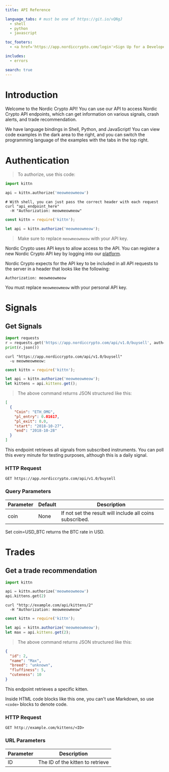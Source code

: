```yaml
---
title: API Reference

language_tabs: # must be one of https://git.io/vQNgJ
  - shell
  - python
  - javascript

toc_footers:
  - <a href='https://app.nordiccrypto.com/login'>Sign Up for a Developer Key</a>

includes:
  - errors

search: true
---
```


# Introduction

Welcome to the Nordic Crypto API! You can use our API to access Nordic Crypto API endpoints, which can get information on various signals, crash alerts, and trade recommendation.

We have language bindings in Shell, Python, and JavaScript! You can view code examples in the dark area to the right, and you can switch the programming language of the examples with the tabs in the top right.


# Authentication

> To authorize, use this code:


```python
import kittn

api = kittn.authorize('meowmeowmeow')
```

```shell
# With shell, you can just pass the correct header with each request
curl "api_endpoint_here"
  -H "Authorization: meowmeowmeow"
```

```javascript
const kittn = require('kittn');

let api = kittn.authorize('meowmeowmeow');
```

> Make sure to replace `meowmeowmeow` with your API key.

Nordic Crypto uses API keys to allow access to the API. You can register a new Nordic Crypto API key by logging into our [platform](https://app.nordiccrypto.com/login).

Nordic Crypto expects for the API key to be included in all API requests to the server in a header that looks like the following:

`Authorization: meowmeowmeow`

<aside class="notice">
You must replace <code>meowmeowmeow</code> with your personal API key.
</aside>

# Signals

## Get Signals

```python
import requests
r = requests.get('https://app.nordiccrypto.com/api/v1.0/buysell', auth=('meowmeowmeow', ''))
print(r.json())

```

```shell
curl "https://app.nordiccrypto.com/api/v1.0/buysell"
  -u meowmeowmeow:
```

```javascript
const kittn = require('kittn');

let api = kittn.authorize('meowmeowmeow');
let kittens = api.kittens.get();
```

> The above command returns JSON structured like this:

```json
[
  { 
    "Coin": "ETH_OMG", 
    "pl_entry": 0.01617, 
    "pl_exit": 0.0, 
    "start": "2018-10-27", 
    "end": "2018-10-28"
  }
]
```

This endpoint retrieves all signals from subscribed instruments. 
You can poll this every minute for testing purposes, although this is a daily signal.

### HTTP Request

`GET https://app.nordiccrypto.com/api/v1.0/buysell`

### Query Parameters

Parameter | Default | Description
--------- | ------- | -----------
coin | None | If not set the result will include all coins subscribed. 


<aside class="success">
Set coin=USD_BTC returns the BTC rate in USD.
</aside>

# Trades

## Get a trade recommendation

```python
import kittn

api = kittn.authorize('meowmeowmeow')
api.kittens.get(2)
```

```shell
curl "http://example.com/api/kittens/2"
  -H "Authorization: meowmeowmeow"
```

```javascript
const kittn = require('kittn');

let api = kittn.authorize('meowmeowmeow');
let max = api.kittens.get(2);
```

> The above command returns JSON structured like this:

```json
{
  "id": 2,
  "name": "Max",
  "breed": "unknown",
  "fluffiness": 5,
  "cuteness": 10
}
```

This endpoint retrieves a specific kitten.

<aside class="warning">Inside HTML code blocks like this one, you can't use Markdown, so use <code>&lt;code&gt;</code> blocks to denote code.</aside>

### HTTP Request

`GET http://example.com/kittens/<ID>`

### URL Parameters

Parameter | Description
--------- | -----------
ID | The ID of the kitten to retrieve


